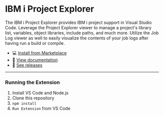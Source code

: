 # IBM i Project Explorer

The IBM i Project Explorer provides IBM i project support in Visual Studio Code. Leverage the Project Explorer viewer to manage a project's library list, variables, object libraries, include paths, and much more. Utilize the Job Log viewer as well to easily visualize the contents of your job logs after having run a build or compile.

<!-- TO DO: INSERT IMAGE OF PROJECT EXPLORER -->
<!-- TO DO: UPDATE LINKS BELOW -->

- 💻 [Install from Marketplace]()
- 📖 [View documentation]() 
- 🔎 [See releases](https://github.com/IBM/vscode-ibmi-projectexplorer/releases)

---

### Running the Extension

1. Install VS Code and Node.js
2. Clone this repository
3. `npm install`
4. `Run Extension` from VS Code